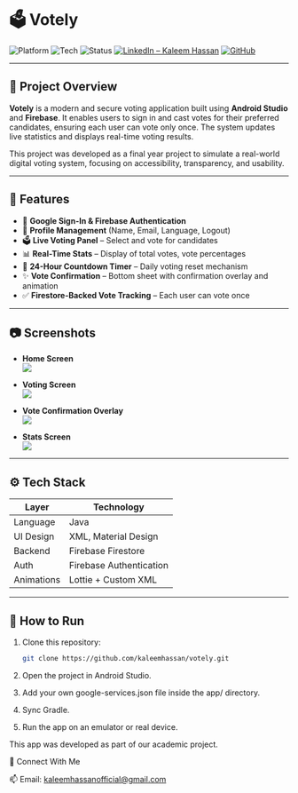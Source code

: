 # 🗳️ Votely

![Platform](https://img.shields.io/badge/platform-Android-blue.svg)
![Tech](https://img.shields.io/badge/tech-Firebase-orange)
![Status](https://img.shields.io/badge/status-Completed-brightgreen)
[![LinkedIn – Kaleem Hassan](https://img.shields.io/badge/LinkedIn-Kaleem%20Hassan-blue?logo=linkedin)](https://www.linkedin.com/in/kaleem-hassan-61369a214)
[![GitHub](https://img.shields.io/github/stars/kaleemhassan/votely?style=social)](https://github.com/kaleemhassan/votely)

---

## 📱 Project Overview

**Votely** is a modern and secure voting application built using **Android Studio** and **Firebase**. It enables users to sign in and cast votes for their preferred candidates, ensuring each user can vote only once. The system updates live statistics and displays real-time voting results.

This project was developed as a final year project to simulate a real-world digital voting system, focusing on accessibility, transparency, and usability.

---

## 🎯 Features

- 🔐 **Google Sign-In & Firebase Authentication**
- 👤 **Profile Management** (Name, Email, Language, Logout)
- 🗳️ **Live Voting Panel** – Select and vote for candidates
- 📊 **Real-Time Stats** – Display of total votes, vote percentages
- 🔁 **24-Hour Countdown Timer** – Daily voting reset mechanism
- ✨ **Vote Confirmation** – Bottom sheet with confirmation overlay and animation
- ✅ **Firestore-Backed Vote Tracking** – Each user can vote once

---

## 📷 Screenshots


- **Home Screen**  
  ![](screenshots/home.png)

- **Voting Screen**  
  ![](screenshots/voting.png)

- **Vote Confirmation Overlay**  
  ![](screenshots/confirmvote.png)

- **Stats Screen**  
  ![](screenshots/stats.png)

---

## ⚙️ Tech Stack

| Layer       | Technology            |
|-------------|------------------------|
| Language    | Java                   |
| UI Design   | XML, Material Design   |
| Backend     | Firebase Firestore     |
| Auth        | Firebase Authentication|
| Animations  | Lottie + Custom XML    |

---

## 🚀 How to Run

1. Clone this repository:
   ```bash
   git clone https://github.com/kaleemhassan/votely.git
   
2. Open the project in Android Studio.

3. Add your own google-services.json file inside the app/ directory.

4. Sync Gradle.

5. Run the app on an emulator or real device.



This app was developed as part of our academic project.

🤝 Connect With Me

📫 Email: kaleemhassanofficial@gmail.com
